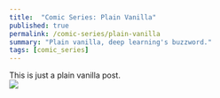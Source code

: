 ```yaml
---
title:  "Comic Series: Plain Vanilla"
published: true
permalink: /comic-series/plain-vanilla
summary: "Plain vanilla, deep learning's buzzword."
tags: [comic_series]
---
```


This is just a plain vanilla post.
<br />![](https://res.cloudinary.com/ritchieng/image/upload/v1490607597/vanilla_27_3_2017_wvjeax.jpg)

